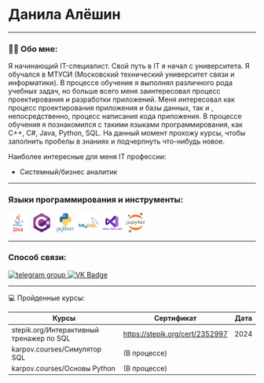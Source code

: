 # Данила Алёшин


---


### :man_technologist: Обо мне:
  Я начинающий IT-специалист. Свой путь в IT я начал с университета. Я обучался в МТУСИ (Московский технический университет связи и информатики). В процессе обучение я выполнял различного рода учебных задач, но больше всего меня заинтересовал процесс проектирования и разработки приложений. Меня интересовал как процесс проектирования приложения и базы данных, так и , непосредственно, процесс написания кода приложения. В процессе обучения я познакомился с такими языками программирования, как C++, C#, Java, Python, SQL. На данный момент прохожу курсы, чтобы заполнить пробелы в знаниях и подчерпнуть что-нибудь новое.

  Наиболее интересные для меня IT профессии:
- Системный/бизнес аналитик



---



### Языки программирования и инструменты:
<div>
  <img src="https://github.com/devicons/devicon/blob/master/icons/java/java-original-wordmark.svg" title="Java" alt="Java" width="40" height="40"/>&nbsp;
  <img src="https://github.com/devicons/devicon/blob/master/icons/csharp/csharp-original.svg" title="Csharp" alt="Csharp" width="40" height="40"/>&nbsp;
  <img src="https://github.com/devicons/devicon/blob/master/icons/python/python-original-wordmark.svg" title="Python" alt="Python" width="40" height="40"/>&nbsp;
  <img src="https://github.com/devicons/devicon/blob/master/icons/mysql/mysql-original-wordmark.svg" title="MySQL" alt="MySQL" width="40" height="40"/>&nbsp;
  <img src="https://github.com/devicons/devicon/blob/master/icons/visualstudio/visualstudio-original-wordmark.svg" title="VisualStudio" alt="VisualStudio" width="40" height="40"/>&nbsp;
  <img src="https://github.com/devicons/devicon/blob/master/icons/jupyter/jupyter-original-wordmark.svg" title="Jupyter" alt="Jupyter" width="40" height="40"/>&nbsp;


---


### Способ связи:
  <div id="badges">
       <a href="https://t.me/danila_aleshin" target="_blank">
      <img src="https://cdn-icons-png.flaticon.com/512/2111/2111646.png" width="40" height="40" alt="telegram group"/>
    </a>
     <a href="mailto:danilaaleshin2001@mail.ru" target="_blank">
      <img src="https://cdn-icons-png.flaticon.com/512/281/281769.png" width="40" height="40" alt="VK Badge"/>
    </a>
  </div>



---


 💻 Пройденные курсы:

| Курсы|Сертификат|Дата|
|---|---|---|
| stepik.org/Интерактивный тренажер по SQL                   | <https://stepik.org/cert/2352997> | 2024 |
| karpov.courses/Симулятор SQL                              |(В процессе)| |
| karpov.courses/Основы Python                              |(В процессе)| |
